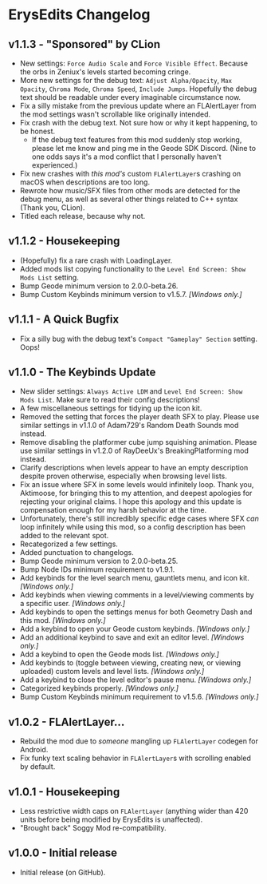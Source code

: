 # ErysEdits Changelog
## v1.1.3 - "Sponsored" by CLion
- New settings: `Force Audio Scale` and `Force Visible Effect`. Because the orbs in Zeniux's levels started becoming cringe.
- More new settings for the debug text: `Adjust Alpha/Opacity`, `Max Opacity`, `Chroma Mode`, `Chroma Speed`, `Include Jumps`. Hopefully the debug text should be readable under every imaginable circumstance now.
- Fix a silly mistake from the previous update where an FLAlertLayer from the mod settings wasn't scrollable like originally intended.
- Fix crash with the debug text. Not sure how or why it kept happening, to be honest.
	- If the debug text features from this mod suddenly stop working, please let me know and ping me in the Geode SDK Discord. (Nine to one odds says it's a mod conflict that I personally haven't experienced.)
- Fix new crashes with *this mod's* custom `FLAlertLayer`s crashing on macOS when descriptions are too long.
- Rewrote how music/SFX files from other mods are detected for the debug menu, as well as several other things related to C++ syntax (Thank you, CLion).
- Titled each release, because why not.
## v1.1.2 - Housekeeping
- (Hopefully) fix a rare crash with LoadingLayer.
- Added mods list copying functionality to the `Level End Screen: Show Mods List` setting.
- Bump Geode minimum version to 2.0.0-beta.26.
- Bump Custom Keybinds minimum version to v1.5.7. *[Windows only.]*
## v1.1.1 - A Quick Bugfix
- Fix a silly bug with the debug text's `Compact "Gameplay" Section` setting. Oops!
## v1.1.0 - The Keybinds Update
- New slider settings: `Always Active LDM` and `Level End Screen: Show Mods List`. Make sure to read their config descriptions!
- A few miscellaneous settings for tidying up the icon kit. 
- Removed the setting that forces the player death SFX to play. Please use similar settings in v1.1.0 of Adam729's Random Death Sounds mod instead.
- Remove disabling the platformer cube jump squishing animation. Please use similar settings in v1.2.0 of RayDeeUx's BreakingPlatforming mod instead.
- Clarify descriptions when levels appear to have an empty description despite proven otherwise, especially when browsing level lists.
- Fix an issue where SFX in some levels would infinitely loop. Thank you, Aktimoose, for bringing this to my attention, and deepest apologies for rejecting your original claims. I hope this apology and this update is compensation enough for my harsh behavior at the time.
- Unfortunately, there's still incredibly specific edge cases where SFX *can* loop infinitely while using this mod, so a config description has been added to the relevant spot.
- Recategorized a few settings.
- Added punctuation to changelogs.
- Bump Geode minimum version to 2.0.0-beta.25.
- Bump Node IDs minimum requirement to v1.9.1.
- Add keybinds for the level search menu, gauntlets menu, and icon kit. *[Windows only.]*
- Add keybinds when viewing comments in a level/viewing comments by a specific user. *[Windows only.]*
- Add keybinds to open the settings menus for both Geometry Dash and this mod. *[Windows only.]*
- Add a keybind to open your Geode custom keybinds. *[Windows only.]*
- Add an additional keybind to save and exit an editor level. *[Windows only.]*
- Add a keybind to open the Geode mods list. *[Windows only.]*
- Add keybinds to (toggle between viewing, creating new, or viewing uploaded) custom levels and level lists. *[Windows only.]*
- Add a keybind to close the level editor's pause menu. *[Windows only.]*
- Categorized keybinds properly. *[Windows only.]*
- Bump Custom Keybinds minimum requirement to v1.5.6. *[Windows only.]*
## v1.0.2 - FLAlertLayer...
- Rebuild the mod due to *someone* mangling up `FLAlertLayer` codegen for Android.
- Fix funky text scaling behavior in `FLAlertLayer`s with scrolling enabled by default.
## v1.0.1 - Housekeeping
- Less restrictive width caps on `FLAlertLayer` (anything wider than 420 units before being modified by ErysEdits is unaffected).
- "Brought back" Soggy Mod re-compatibility.
## v1.0.0 - Initial release
- Initial release (on GitHub).